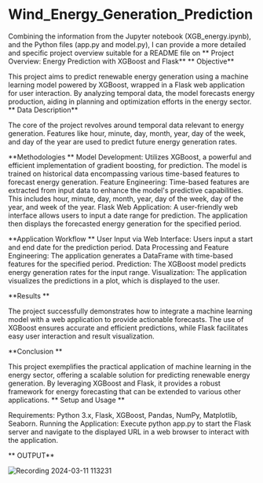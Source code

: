 # Wind_Energy_Generation_Prediction


Combining the information from the Jupyter notebook (XGB_energy.ipynb), and the Python files (app.py and model.py), I can provide a more detailed and specific project overview suitable for a README file on 
**
Project Overview: Energy Prediction with XGBoost and Flask**
**
Objective**

This project aims to predict renewable energy generation using a machine learning model powered by XGBoost, wrapped in a Flask web application for user interaction. By analyzing temporal data, the model forecasts energy production, aiding in planning and optimization efforts in the energy sector.
**
Data Description**

The core of the project revolves around temporal data relevant to energy generation. Features like hour, minute, day, month, year, day of the week, and day of the year are used to predict future energy generation rates.

**Methodologies
**
Model Development: Utilizes XGBoost, a powerful and efficient implementation of gradient boosting, for prediction. The model is trained on historical data encompassing various time-based features to forecast energy generation.
Feature Engineering: Time-based features are extracted from input data to enhance the model's predictive capabilities. This includes hour, minute, day, month, year, day of the week, day of the year, and week of the year.
Flask Web Application: A user-friendly web interface allows users to input a date range for prediction. The application then displays the forecasted energy generation for the specified period.

**Application Workflow
**
User Input via Web Interface: Users input a start and end date for the prediction period.
Data Processing and Feature Engineering: The application generates a DataFrame with time-based features for the specified period.
Prediction: The XGBoost model predicts energy generation rates for the input range.
Visualization: The application visualizes the predictions in a plot, which is displayed to the user.

**Results
**

The project successfully demonstrates how to integrate a machine learning model with a web application to provide actionable forecasts. The use of XGBoost ensures accurate and efficient predictions, while Flask facilitates easy user interaction and result visualization.

**Conclusion
**

This project exemplifies the practical application of machine learning in the energy sector, offering a scalable solution for predicting renewable energy generation. By leveraging XGBoost and Flask, it provides a robust framework for energy forecasting that can be extended to various other applications.
**
Setup and Usage
**

Requirements: Python 3.x, Flask, XGBoost, Pandas, NumPy, Matplotlib, Seaborn.
Running the Application: Execute python app.py to start the Flask server and navigate to the displayed URL in a web browser to interact with the application.

**
OUTPUT**

![Recording 2024-03-11 113231](https://github.com/Zakeertech3/Wind_Energy_Generation_Prediction/assets/162958697/dd2b25c4-cd47-4493-b800-b4416d4628bf)
